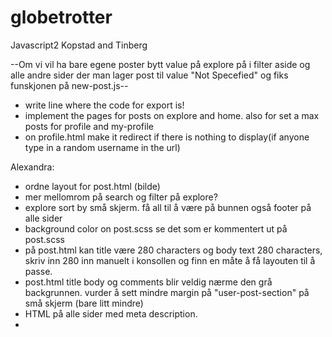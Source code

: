# globetrotter
Javascript2 Kopstad and Tinberg

--Om vi vil ha bare egene poster bytt value på explore på i filter aside og alle andre sider der man lager post til value "Not Specefied" og fiks funskjonen på new-post.js--

- write line where the code for export is! 
- implement the pages for posts on explore and home. also for set a max posts for profile and my-profile
- on profile.html make it redirect if there is nothing to display(if anyone type in a random username in the url)


Alexandra: 
- ordne layout for post.html (bilde)
- mer mellomrom på search og filter på explore?
- explore sort by små skjerm. få all til å være på bunnen også footer på alle sider
- background color on post.scss se det som er kommentert ut på post.scss
- på post.html kan title være 280 characters og body text 280 characters, skriv inn 280 inn manuelt i konsollen og finn en måte å få layouten til å passe. 
- post.html title body og comments blir veldig nærme den grå backgrunnen. vurder å sett mindre margin på "user-post-section" på små skjerm (bare litt mindre)
- HTML på alle sider med meta description.
- 